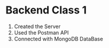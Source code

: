 <h1>Backend Class 1</h1>
<ol>
<li>Created the Server</li>
<li>Used the Postman API</li>
<li>Connected with MongoDB DataBase</li>
</ol>